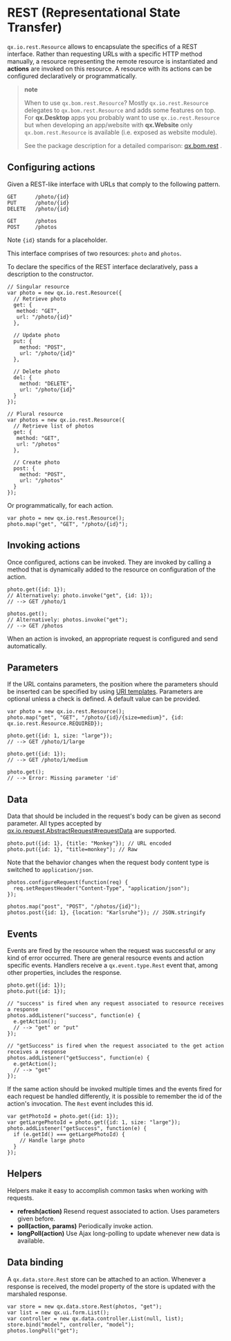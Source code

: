 REST (Representational State Transfer)
======================================

`qx.io.rest.Resource` allows to encapsulate the specifics of a REST interface. Rather than requesting URLs with a specific HTTP method manually, a resource representing the remote resource is instantiated and **actions** are invoked on this resource. A resource with its actions can be configured declaratively or programmatically.

> **note**
>
> When to use `qx.bom.rest.Resource`? Mostly `qx.io.rest.Resource` delegates to `qx.bom.rest.Resource` and adds some features on top. For **qx.Desktop** apps you probably want to use `qx.io.rest.Resource` but when developing an app/website with **qx.Website** only `qx.bom.rest.Resource` is available (i.e. exposed as website module).
>
> See the package description for a detailed comparison: [qx.bom.rest](http://demo.qooxdoo.org/%{version}/apiviewer/#qx.bom.rest) .

Configuring actions
-------------------

Given a REST-like interface with URLs that comply to the following pattern.

    GET      /photo/{id}
    PUT      /photo/{id}
    DELETE   /photo/{id}

    GET      /photos
    POST     /photos

Note `{id}` stands for a placeholder.

This interface comprises of two resources: `photo` and `photos`.

To declare the specifics of the REST interface declaratively, pass a description to the constructor.

    // Singular resource
    var photo = new qx.io.rest.Resource({
      // Retrieve photo
      get: {
       method: "GET",
       url: "/photo/{id}"
      },

      // Update photo
      put: {
        method: "POST",
        url: "/photo/{id}"
      },

      // Delete photo
      del: {
        method: "DELETE",
        url: "/photo/{id}"
      }
    });

    // Plural resource
    var photos = new qx.io.rest.Resource({
      // Retrieve list of photos
      get: {
       method: "GET",
       url: "/photos"
      },

      // Create photo
      post: {
        method: "POST",
        url: "/photos"
      }
    });

Or programmatically, for each action.

    var photo = new qx.io.rest.Resource();
    photo.map("get", "GET", "/photo/{id}");

Invoking actions
----------------

Once configured, actions can be invoked. They are invoked by calling a method that is dynamically added to the resource on configuration of the action.

    photo.get({id: 1});
    // Alternatively: photo.invoke("get", {id: 1});
    // --> GET /photo/1

    photos.get();
    // Alternatively: photos.invoke("get");
    // --> GET /photos

When an action is invoked, an appropriate request is configured and send automatically.

Parameters
----------

If the URL contains parameters, the position where the parameters should be inserted can be specified by using [URI templates](http://tools.ietf.org/html/draft-gregorio-uritemplate-07). Parameters are optional unless a check is defined. A default value can be provided.

    var photo = new qx.io.rest.Resource();
    photo.map("get", "GET", "/photo/{id}/{size=medium}", {id:  qx.io.rest.Resource.REQUIRED});

    photo.get({id: 1, size: "large"});
    // --> GET /photo/1/large

    photo.get({id: 1});
    // --> GET /photo/1/medium

    photo.get();
    // --> Error: Missing parameter 'id'

Data
----

Data that should be included in the request's body can be given as second parameter. All types accepted by [qx.io.request.AbstractRequest\#requestData](http://demo.qooxdoo.org/%{version}/apiviewer/#qx.io.request.AbstractRequest~requestData) are supported.

    photo.put({id: 1}, {title: "Monkey"}); // URL encoded
    photo.put({id: 1}, "title=monkey"); // Raw

Note that the behavior changes when the request body content type is switched to `application/json`.

    photos.configureRequest(function(req) {
      req.setRequestHeader("Content-Type", "application/json");
    });

    photos.map("post", "POST", "/photos/{id}");
    photos.post({id: 1}, {location: "Karlsruhe"}); // JSON.stringify

Events
------

Events are fired by the resource when the request was successful or any kind of error occurred. There are general resource events and action specific events. Handlers receive a `qx.event.type.Rest` event that, among other properties, includes the response.

    photo.get({id: 1});
    photo.put({id: 1});

    // "success" is fired when any request associated to resource receives a response
    photos.addListener("success", function(e) {
      e.getAction();
      // --> "get" or "put"
    });

    // "getSuccess" is fired when the request associated to the get action receives a response
    photos.addListener("getSuccess", function(e) {
      e.getAction();
      // --> "get"
    });

If the same action should be invoked multiple times and the events fired for each request be handled differently, it is possible to remember the id of the action's invocation. The `Rest` event includes this id.

    var getPhotoId = photo.get({id: 1});
    var getLargePhotoId = photo.get({id: 1, size: "large"});
    photo.addListener("getSuccess", function(e) {
      if (e.getId() === getLargePhotoId) {
        // Handle large photo
      }
    });

Helpers
-------

Helpers make it easy to accomplish common tasks when working with requests.

-   **refresh(action)** Resend request associated to action. Uses parameters given before.
-   **poll(action, params)** Periodically invoke action.
-   **longPoll(action)** Use Ajax long-polling to update whenever new data is available.

Data binding
------------

A `qx.data.store.Rest` store can be attached to an action. Whenever a response is received, the model property of the store is updated with the marshaled response.

    var store = new qx.data.store.Rest(photos, "get");
    var list = new qx.ui.form.List();
    var controller = new qx.data.controller.List(null, list);
    store.bind("model", controller, "model");
    photos.longPoll("get");
